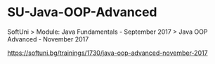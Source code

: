 # SU-Java-OOP-Advanced
SoftUni > Module: Java Fundamentals - September 2017 > Java OOP Advanced - November 2017

https://softuni.bg/trainings/1730/java-oop-advanced-november-2017
